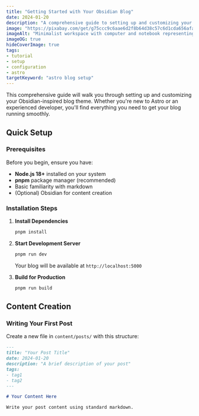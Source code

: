 ```yaml
---
title: "Getting Started with Your Obsidian Blog"
date: 2024-01-20
description: "A comprehensive guide to setting up and customizing your Obsidian-inspired blog theme. Learn about content creation, wikilinks, and advanced features."
image: "https://pixabay.com/get/g75ccc9c6aae6d2f8b64d38c57c6d1cda656afaf8fd48de60008b35aebb0c996de2cd314e7035b70f4eed989cd49ae871825e91f4238559b82566f1ce8e2fc862_1280.jpg"
imageAlt: "Minimalist workspace with computer and notebook representing digital writing"
imageOG: true
hideCoverImage: true
tags:
- tutorial
- setup
- configuration
- astro
targetKeyword: "astro blog setup"
---
```

This comprehensive guide will walk you through setting up and customizing your Obsidian-inspired blog theme. Whether you're new to Astro or an experienced developer, you'll find everything you need to get your blog running smoothly.

## Quick Setup

### Prerequisites

Before you begin, ensure you have:

- **Node.js 18+** installed on your system
- **pnpm** package manager (recommended)
- Basic familiarity with markdown
- (Optional) Obsidian for content creation

### Installation Steps

1. **Install Dependencies**
   ```bash
   pnpm install
   ```

2. **Start Development Server**
   ```bash
   pnpm run dev
   ```
   Your blog will be available at `http://localhost:5000`

3. **Build for Production**
   ```bash
   pnpm run build
   ```

## Content Creation

### Writing Your First Post

Create a new file in `content/posts/` with this structure:

```markdown
---
title: "Your Post Title"
date: 2024-01-20
description: "A brief description of your post"
tags:
- tag1
- tag2
---

# Your Content Here

Write your post content using standard markdown.
